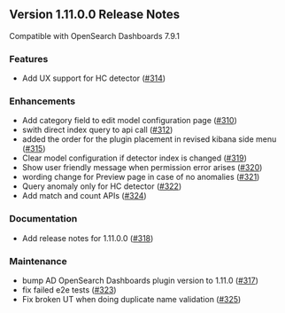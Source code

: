 ## Version 1.11.0.0 Release Notes

Compatible with OpenSearch Dashboards 7.9.1

### Features

- Add UX support for HC detector ([#314](https://github.com/opendistro-for-elasticsearch/anomaly-detection-kibana-plugin/pull/314))

### Enhancements

- Add category field to edit model configuration page ([#310](https://github.com/opendistro-for-elasticsearch/anomaly-detection-kibana-plugin/pull/310))
- swith direct index query to api call ([#312](https://github.com/opendistro-for-elasticsearch/anomaly-detection-kibana-plugin/pull/312))
- added the order for the plugin placement in revised kibana side menu ([#315](https://github.com/opendistro-for-elasticsearch/anomaly-detection-kibana-plugin/pull/315))
- Clear model configuration if detector index is changed ([#319](https://github.com/opendistro-for-elasticsearch/anomaly-detection-kibana-plugin/pull/319))
- Show user friendly message when permission error arises ([#320](https://github.com/opendistro-for-elasticsearch/anomaly-detection-kibana-plugin/pull/320))
- wording change for Preview page in case of no anomalies ([#321](https://github.com/opendistro-for-elasticsearch/anomaly-detection-kibana-plugin/pull/321))
- Query anomaly only for HC detector ([#322](https://github.com/opendistro-for-elasticsearch/anomaly-detection-kibana-plugin/pull/322))
- Add match and count APIs ([#324](https://github.com/opendistro-for-elasticsearch/anomaly-detection-kibana-plugin/pull/324))

### Documentation

- Add release notes for 1.11.0.0 ([#318](https://github.com/opendistro-for-elasticsearch/anomaly-detection-kibana-plugin/pull/318))

### Maintenance

- bump AD OpenSearch Dashboards plugin version to 1.11.0 ([#317](https://github.com/opendistro-for-elasticsearch/anomaly-detection-kibana-plugin/pull/317))
- fix failed e2e tests ([#323](https://github.com/opendistro-for-elasticsearch/anomaly-detection-kibana-plugin/pull/323))
- Fix broken UT when doing duplicate name validation ([#325](https://github.com/opendistro-for-elasticsearch/anomaly-detection-kibana-plugin/pull/325))
